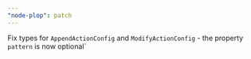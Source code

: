 ```yaml
---
"node-plop": patch
---
```


Fix types for `AppendActionConfig` and `ModifyActionConfig` - the property `pattern` is now optional`
